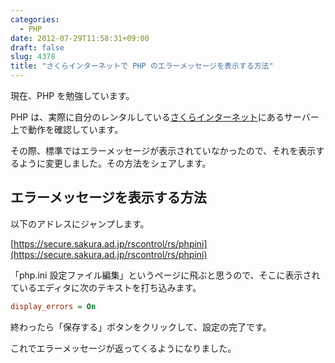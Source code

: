 ```yaml
---
categories:
  - PHP
date: 2012-07-29T11:58:31+09:00
draft: false
slug: 4378
title: "さくらインターネットで PHP のエラーメッセージを表示する方法"
---
```


現在、PHP を勉強しています。

PHP は、実際に自分のレンタルしている[さくらインターネット](http://www.sakura.ad.jp/)にあるサーバー上で動作を確認しています。

その際、標準ではエラーメッセージが表示されていなかったので、それを表示するように変更しました。その方法をシェアします。

## エラーメッセージを表示する方法

以下のアドレスにジャンプします。

[https://secure.sakura.ad.jp/rscontrol/rs/phpini](https://secure.sakura.ad.jp/rscontrol/rs/phpini)

「php.ini 設定ファイル編集」というページに飛ぶと思うので、そこに表示されているエディタに次のテキストを打ち込みます。

```ini
display_errors = On
```

終わったら「保存する」ボタンをクリックして、設定の完了です。

これでエラーメッセージが返ってくるようになりました。

